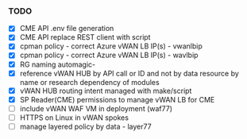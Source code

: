 
### TODO


- [x] CME API .env file generation
- [x] CME API replace REST client with script
- [x] cpman policy - correct Azure vWAN LB IP(s) - vwanlbip
- [x] cpman policy - correct Azure vWAN LB IP(s) - wavlbip
- [x] RG naming automagic-
- [x] reference vWAN HUB by API call or ID and not by data resource by name or research dependency of modules
- [x] vWAN HUB routing intent managed with make/script
- [x] SP Reader(CME) permissions to manage vWAN LB for CME
- [ ] include vWAN WAF VM in deployment (waf77)
- [ ] HTTPS on Linux in vWAN spokes
- [ ] manage layered policy by data - layer77